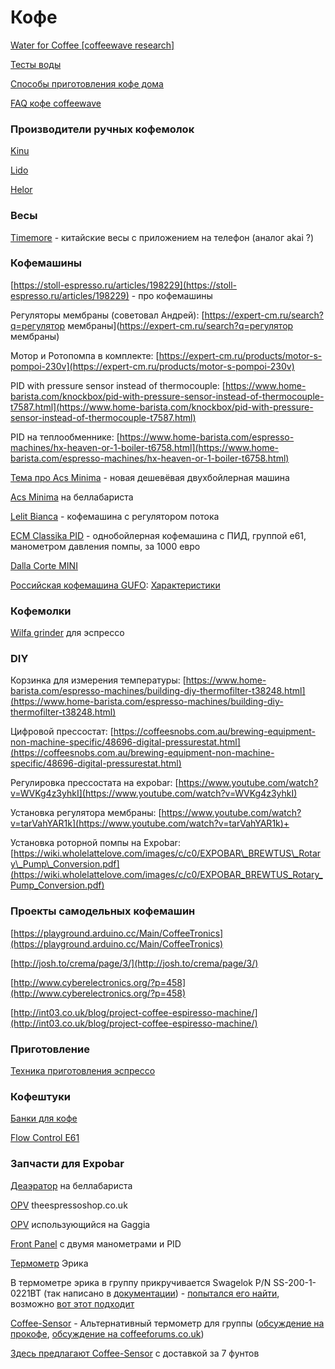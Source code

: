 # Кофе

[Water for Coffee \[coffeewave research\]](https://docs.google.com/spreadsheets/d/1Xr_GqjckPLa5x0trZM9REiF7Vg5wzGZL89tyjofvj4E/edit#gid=0)

[Тесты воды](https://docs.google.com/spreadsheets/d/1HuJnIRkoysiRVnxUttLRF1u6jUdk_YCWlmknmDLUmHU/edit#gid=0)

[Способы приготовления кофе дома](https://docs.google.com/spreadsheets/d/1gBnl1UuuC6IX4MAYGjvdKSAP9PgEzgky9ny8DIqBU1A/edit?usp=sharing)

[FAQ кофе coffeewave](https://docs.google.com/document/d/1oJRel_2eSNReUwKShNUV0t8esBRWVxV0S4dm0rD_lo4/edit?usp=sharing)

### Производители ручных кофемолок

[Kinu](https://kinugrinders.com/)

[Lido](http://www.oehandgrinders.com/OE-Manual-Coffee-Grinders_c_1.html)

[Helor](https://helor-coffee.com/buy-now/)

### Весы

[Timemore](https://www.torrefacto.ru/catalog/accessories/timemore-black-mirror/) - китайские весы с приложением на телефон \(аналог akai ?\)

### Кофемашины

[https://stoll-espresso.ru/articles/198229](https://stoll-espresso.ru/articles/198229) - про кофемашины

Регуляторы мембраны \(советовал Андрей\): [https://expert-cm.ru/search?q=регулятор мембраны](https://expert-cm.ru/search?q=регулятор мембраны)

Мотор и Ротопомпа в комплекте: [https://expert-cm.ru/products/motor-s-pompoi-230v](https://expert-cm.ru/products/motor-s-pompoi-230v)

PID with pressure sensor instead of thermocouple: [https://www.home-barista.com/knockbox/pid-with-pressure-sensor-instead-of-thermocouple-t7587.html](https://www.home-barista.com/knockbox/pid-with-pressure-sensor-instead-of-thermocouple-t7587.html)

PID на теплообменнике: [https://www.home-barista.com/espresso-machines/hx-heaven-or-1-boiler-t6758.html](https://www.home-barista.com/espresso-machines/hx-heaven-or-1-boiler-t6758.html)

[Тема про Acs Minima](https://coffeeforums.co.uk/showthread.php?45898-ACS-Minima-Beta-Machines-creating-list-of-people-who-want-one/page39) - новая дешевёвая двухбойлерная машина

[Acs Minima](https://www.bellabarista.co.uk/brands/acs-minima-dual-boiler-espresso-machine.html) на беллабариста

[Lelit Bianca](https://www.bellabarista.co.uk/brands/lelit-bianca-dual-boiler-paddle-pl162t.html) - кофемашина с регулятором потока

[ECM Classika PID](https://stoll-espresso.ru/products/ecm-classika-pid) - однобойлерная кофемашина с ПИД, группой е61, манометром давления помпы, за 1000 евро

[Dalla Corte MINI](https://coffeestate.ru/p226264155-dalla-corte-mini.html)

[Российская кофемашина GUFO](http://www.guforus.com/s1.php): [Характеристики](http://www.guforus.com/files/GUFO_S1.pdf)

### Кофемолки

[Wilfa grinder](https://www.slurp.coffee/en/shop/grinders/wilfa-svart-uniform-wsfbs-100b-coffee-grinder/) для эспрессо

### **DIY**

Корзинка для измерения температуры: [https://www.home-barista.com/espresso-machines/building-diy-thermofilter-t38248.html](https://www.home-barista.com/espresso-machines/building-diy-thermofilter-t38248.html)

Цифровой прессостат: [https://coffeesnobs.com.au/brewing-equipment-non-machine-specific/48696-digital-pressurestat.html](https://coffeesnobs.com.au/brewing-equipment-non-machine-specific/48696-digital-pressurestat.html)

Регулировка прессостата на expobar: [https://www.youtube.com/watch?v=WVKg4z3yhkI](https://www.youtube.com/watch?v=WVKg4z3yhkI)

Установка регулятора мембраны: [https://www.youtube.com/watch?v=tarVahYAR1k](https://www.youtube.com/watch?v=tarVahYAR1k)+

Установка роторной помпы на Expobar: [https://wiki.wholelattelove.com/images/c/c0/EXPOBAR\_BREWTUS\_Rotary\_Pump\_Conversion.pdf](https://wiki.wholelattelove.com/images/c/c0/EXPOBAR_BREWTUS_Rotary_Pump_Conversion.pdf)

### Проекты самодельных кофемашин

[https://playground.arduino.cc/Main/CoffeeTronics](https://playground.arduino.cc/Main/CoffeeTronics)

[http://josh.to/crema/page/3/](http://josh.to/crema/page/3/)

[http://www.cyberelectronics.org/?p=458](http://www.cyberelectronics.org/?p=458)

[http://int03.co.uk/blog/project-coffee-espiresso-machine/](http://int03.co.uk/blog/project-coffee-espiresso-machine/)

### Приготовление

[Техника приготовления эспрессо](https://www.torrefacto.ru/blog/brew-guide/espresso-first-steps/)

### Кофештуки

[Банки для кофе](https://www.bellabarista.co.uk/brands/airscape.html)

[Flow Control E61](https://www.wholelattelove.com/collections/profitec/products/profitec-e61-flow-control-device)

### Запчасти для Expobar

[Деаэратор](https://www.bellabarista.co.uk/espresso-parts/coffee-machine-parts-by-brand/expobar-parts/expobar-air-bleed-valve-brass.html) на беллабариста

[OPV](https://www.theespressoshop.co.uk/en/Expobar-Pump-Bypass-Fitting-ø-18---30400055/m-4385.aspx) theespressoshop.co.uk

[OPV](https://shop.partsguru.com/Adjustable-expansion-valve-10-Bar-1-8M-1-8M-S200116.htm?categoryId=-1) использующийся на Gaggia

[Front Panel](https://shop.partsguru.com/Expobar-Office-Front-Panel-W-Display-0040033.htm?categoryId=-1) с двумя манометрами и PID

[Термометр](https://www.chriscoffee.com/e61-digital-thermometer-adapter-p/sss-04.htm) Эрика

В термометре эрика в группу прикручивается  Swagelok P/N SS-200-1-0221BT \(так написано в [документации](https://www.chriscoffee.com/v/vspfiles/manuals/Digital_Thermometer_Adapter_Manual.pdf)\) - [попытался его найти](https://www.swagelok.com/en/search?N=0&Ntt=SS-200-1&nrpp=24&No=0&language=en&tab=productTabs&), возможно [вот этот подходит](https://www.swagelok.com/en/catalog/Product/Detail?part=SS-200-1-2RP)

[Coffee-Sensor](https://coffee-sensor.com/) - Альтернативный термометр для группы \([обсуждение на прокофе](http://prokofe.ru/plugins/forum/forum_viewtopic.php?212492), [обсуждение на coffeeforums.co.uk](https://coffeeforums.co.uk/showthread.php?47156-REVIEW-Coffee-Sensor-E61-digital-group-thermometer)\)

[Здесь предлагают Coffee-Sensor](https://www.theespressoshop.co.uk/en/Coffee-Sensor-E61-HX-and-Dual-Boiler-Digital-Grouphead-Thermometer/m-4258.aspx) с доставкой за 7 фунтов

